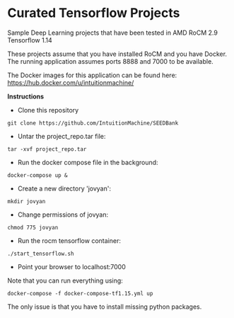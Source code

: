 # Curated Tensorflow Projects 

Sample Deep Learning projects that have been tested in AMD RoCM 2.9 Tensorflow 1.14 

These projects assume that you have installed RoCM and you have Docker.  The running application assumes ports 8888 and 7000 to be available. 

The Docker images for this application can be found here: https://hub.docker.com/u/intuitionmachine/


**Instructions**

* Clone this repository

`git clone https://github.com/IntuitionMachine/SEEDBank`

* Untar the project_repo.tar file:

`tar -xvf project_repo.tar`

* Run the docker compose file in the background:

`docker-compose up &`

* Create a new directory 'jovyan':

`mkdir jovyan`

* Change permissions of jovyan:

`chmod 775 jovyan`

* Run the rocm tensorflow container:

`./start_tensorflow.sh`

* Point your browser to localhost:7000

Note that you can run everything using:

`docker-compose -f docker-compose-tf1.15.yml up`

The only issue is that you have to install missing python packages. 

 
